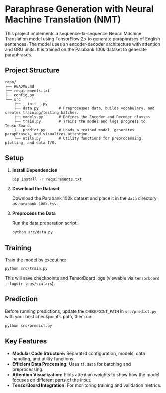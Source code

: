 # Paraphrase Generation with Neural Machine Translation (NMT)

This project implements a sequence-to-sequence Neural Machine Translation model using TensorFlow 2.x to generate paraphrases of English sentences. The model uses an encoder-decoder architecture with attention and GRU units. It is trained on the Parabank 100k dataset to generate paraphrases.

## Project Structure

```
repo/
├── README.md
├── requirements.txt
├── config.py
└── src
    ├── __init__.py
    ├── data.py         # Preprocesses data, builds vocabulary, and creates training/testing batches.
    ├── models.py       # Defines the Encoder and Decoder classes.
    ├── train.py        # Trains the model and logs progress to TensorBoard.
    ├── predict.py      # Loads a trained model, generates paraphrases, and visualizes attention.
    └── utils.py        # Utility functions for preprocessing, plotting, and data I/O.
```

## Setup

1. **Install Dependencies**

   ```bash
   pip install -r requirements.txt
   ```

2. **Download the Dataset**

   Download the Parabank 100k dataset and place it in the `data` directory as `parabank_100k.tsv`.

3. **Preprocess the Data**

   Run the data preparation script:
   ```bash
   python src/data.py
   ```

## Training

Train the model by executing:
```bash
python src/train.py
```
This will save checkpoints and TensorBoard logs (viewable via `tensorboard --logdir logs/scalars`).

## Prediction

Before running predictions, update the `CHECKPOINT_PATH` in `src/predict.py` with your best checkpoint’s path, then run:
```bash
python src/predict.py
```

## Key Features

- **Modular Code Structure:** Separated configuration, models, data handling, and utility functions.
- **Efficient Data Processing:** Uses `tf.data` for batching and preprocessing.
- **Attention Visualization:** Plots attention weights to show how the model focuses on different parts of the input.
- **TensorBoard Integration:** For monitoring training and validation metrics.